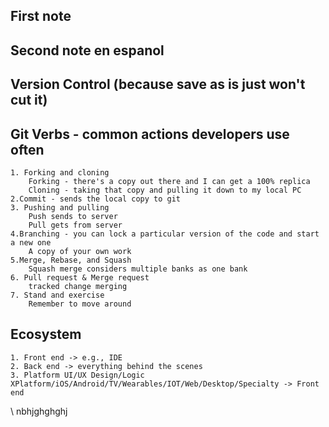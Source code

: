 ## First note
## Second note en espanol 
## Version Control (because save as is just won't cut it) 
## Git Verbs - common actions developers use often 
    1. Forking and cloning
        Forking - there's a copy out there and I can get a 100% replica
        Cloning - taking that copy and pulling it down to my local PC
    2.Commit - sends the local copy to git
    3. Pushing and pulling
        Push sends to server
        Pull gets from server
    4.Branching - you can lock a particular version of the code and start a new one
        A copy of your own work
    5.Merge, Rebase, and Squash
        Squash merge considers multiple banks as one bank
    6. Pull request & Merge request
        tracked change merging
    7. Stand and exercise
        Remember to move around
## Ecosystem
    1. Front end -> e.g., IDE
    2. Back end -> everything behind the scenes
    3. Platform UI/UX Design/Logic XPlatform/iOS/Android/TV/Wearables/IOT/Web/Desktop/Specialty -> Front end
\\ nbhjghghghj

